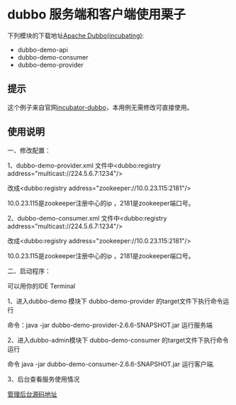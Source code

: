 # dubbo 服务端和客户端使用栗子
下列模块的下载地址[Apache Dubbo(incubating)](https://github.com/mlj007/dubbo-demo):

* dubbo-demo-api
* dubbo-demo-consumer
* dubbo-demo-provider


## 提示  

这个例子来自官网[incubator-dubbo](https://github.com/apache/incubator-dubbo)，本用例无需修改可直接使用。


## 使用说明

一、修改配置：

1、dubbo-demo-provider.xml 文件中<dubbo:registry address="multicast://224.5.6.7:1234"/> 

改成<dubbo:registry address="zookeeper://10.0.23.115:2181"/> 

10.0.23.115是zookeeper注册中心的ip ，2181是zookeeper端口号。

2、dubbo-demo-consumer.xml 文件中<dubbo:registry address="multicast://224.5.6.7:1234"/> 

改成<dubbo:registry address="zookeeper://10.0.23.115:2181"/> 

10.0.23.115是zookeeper注册中心的ip ，2181是zookeeper端口号。

二、启动程序：

可以用你的IDE Terminal 

1、进入dubbo-demo 模块下 dubbo-demo-provider 的target文件下执行命令运行

命令：java -jar dubbo-demo-provider-2.6.6-SNAPSHOT.jar 运行服务端 

2、进入dubbo-admin模块下 dubbo-demo-consumer 的target文件下执行命令运行

命令 java -jar dubbo-demo-consumer-2.6.6-SNAPSHOT.jar 运行客户端.

3、后台查看服务使用情况

  [管理后台源码地址](https://github.com/mlj007/incubator-dubbo-ops) 





